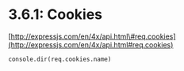 # 3.6.1: Cookies

[http://expressjs.com/en/4x/api.html\#req.cookies](http://expressjs.com/en/4x/api.html#req.cookies)

```text
console.dir(req.cookies.name)
```



